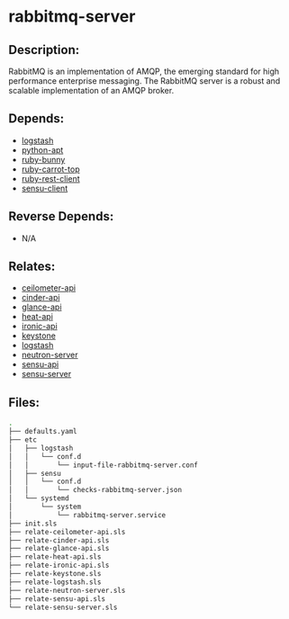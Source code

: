 # rabbitmq-server

## Description:

RabbitMQ is an implementation of AMQP, the emerging standard for high performance enterprise messaging. The RabbitMQ server is a robust and scalable implementation of an AMQP broker.

## Depends:

  -  [logstash](/salt/logstash)
  -  [python-apt](/salt/python-apt)
  -  [ruby-bunny](/salt/ruby-bunny)
  -  [ruby-carrot-top](/salt/ruby-carrot-top)
  -  [ruby-rest-client](/salt/ruby-rest-client)
  -  [sensu-client](/salt/sensu-client)

## Reverse Depends:

  -  N/A

## Relates:

  -  [ceilometer-api](/salt/ceilometer-api)
  -  [cinder-api](/salt/cinder-api)
  -  [glance-api](/salt/glance-api)
  -  [heat-api](/salt/heat-api)
  -  [ironic-api](/salt/ironic-api)
  -  [keystone](/salt/keystone)
  -  [logstash](/salt/logstash)
  -  [neutron-server](/salt/neutron-server)
  -  [sensu-api](/salt/sensu-api)
  -  [sensu-server](/salt/sensu-server)

## Files:

```bash
.
├── defaults.yaml
├── etc
│   ├── logstash
│   │   └── conf.d
│   │       └── input-file-rabbitmq-server.conf
│   ├── sensu
│   │   └── conf.d
│   │       └── checks-rabbitmq-server.json
│   └── systemd
│       └── system
│           └── rabbitmq-server.service
├── init.sls
├── relate-ceilometer-api.sls
├── relate-cinder-api.sls
├── relate-glance-api.sls
├── relate-heat-api.sls
├── relate-ironic-api.sls
├── relate-keystone.sls
├── relate-logstash.sls
├── relate-neutron-server.sls
├── relate-sensu-api.sls
└── relate-sensu-server.sls
```
